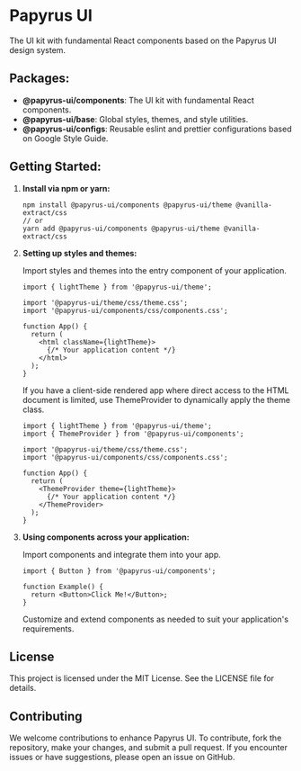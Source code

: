 # Papyrus UI

The UI kit with fundamental React components based on the Papyrus UI design system.

## Packages:

- **@papyrus-ui/components**: The UI kit with fundamental React components.
- **@papyrus-ui/base**: Global styles, themes, and style utilities.
- **@papyrus-ui/configs**: Reusable eslint and prettier configurations based on Google Style Guide.

## Getting Started:
1. **Install via npm or yarn:**

    ```shell
    npm install @papyrus-ui/components @papyrus-ui/theme @vanilla-extract/css
    // or
    yarn add @papyrus-ui/components @papyrus-ui/theme @vanilla-extract/css
    ```

2. **Setting up styles and themes:**

   Import styles and themes into the entry component of your application.

    ```tsx
    import { lightTheme } from '@papyrus-ui/theme';

    import '@papyrus-ui/theme/css/theme.css';
    import '@papyrus-ui/components/css/components.css';
    
    function App() {
      return (
        <html className={lightTheme}>
          {/* Your application content */}
        </html>
      );
    }
    ```

   If you have a client-side rendered app where direct access to the HTML document is limited, use ThemeProvider
   to dynamically apply the theme class.

    ```tsx
    import { lightTheme } from '@papyrus-ui/theme';
    import { ThemeProvider } from '@papyrus-ui/components';
    
    import '@papyrus-ui/theme/css/theme.css';
    import '@papyrus-ui/components/css/components.css';
    
    function App() {
      return (
        <ThemeProvider theme={lightTheme}>
          {/* Your application content */}
        </ThemeProvider>
      );
    }
    ```

3. **Using components across your application:**

   Import components and integrate them into your app.

    ```tsx
    import { Button } from '@papyrus-ui/components';
    
    function Example() {
      return <Button>Click Me!</Button>;
    }
    ```

   Customize and extend components as needed to suit your application's requirements.

## License

This project is licensed under the MIT License. See the LICENSE file for details.

## Contributing

We welcome contributions to enhance Papyrus UI. To contribute, fork the repository, make your changes, and submit a pull
request. If you encounter issues or have suggestions, please open an issue on GitHub.
